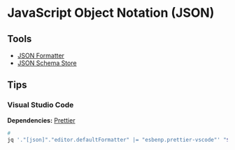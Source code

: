 # JavaScript Object Notation (JSON)

## Tools

- [JSON Formatter](https://jsonformatter.org/)
- [JSON Schema Store](https://schemastore.org/json/)

## Tips

### Visual Studio Code

**Dependencies:** [Prettier](/prettier.md#visual-studio-code)

```sh
#
jq '."[json]"."editor.defaultFormatter" |= "esbenp.prettier-vscode"' "$PWD"/.vscode/settings.json | sponge "$PWD"/.vscode/settings.json
```
